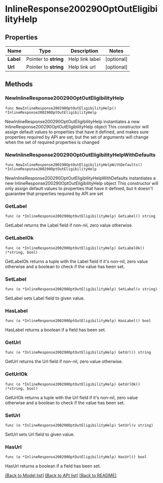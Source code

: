 # InlineResponse200290OptOutEligibilityHelp

## Properties

Name | Type | Description | Notes
------------ | ------------- | ------------- | -------------
**Label** | Pointer to **string** | Help link label | [optional] 
**Url** | Pointer to **string** | Help link url | [optional] 

## Methods

### NewInlineResponse200290OptOutEligibilityHelp

`func NewInlineResponse200290OptOutEligibilityHelp() *InlineResponse200290OptOutEligibilityHelp`

NewInlineResponse200290OptOutEligibilityHelp instantiates a new InlineResponse200290OptOutEligibilityHelp object
This constructor will assign default values to properties that have it defined,
and makes sure properties required by API are set, but the set of arguments
will change when the set of required properties is changed

### NewInlineResponse200290OptOutEligibilityHelpWithDefaults

`func NewInlineResponse200290OptOutEligibilityHelpWithDefaults() *InlineResponse200290OptOutEligibilityHelp`

NewInlineResponse200290OptOutEligibilityHelpWithDefaults instantiates a new InlineResponse200290OptOutEligibilityHelp object
This constructor will only assign default values to properties that have it defined,
but it doesn't guarantee that properties required by API are set

### GetLabel

`func (o *InlineResponse200290OptOutEligibilityHelp) GetLabel() string`

GetLabel returns the Label field if non-nil, zero value otherwise.

### GetLabelOk

`func (o *InlineResponse200290OptOutEligibilityHelp) GetLabelOk() (*string, bool)`

GetLabelOk returns a tuple with the Label field if it's non-nil, zero value otherwise
and a boolean to check if the value has been set.

### SetLabel

`func (o *InlineResponse200290OptOutEligibilityHelp) SetLabel(v string)`

SetLabel sets Label field to given value.

### HasLabel

`func (o *InlineResponse200290OptOutEligibilityHelp) HasLabel() bool`

HasLabel returns a boolean if a field has been set.

### GetUrl

`func (o *InlineResponse200290OptOutEligibilityHelp) GetUrl() string`

GetUrl returns the Url field if non-nil, zero value otherwise.

### GetUrlOk

`func (o *InlineResponse200290OptOutEligibilityHelp) GetUrlOk() (*string, bool)`

GetUrlOk returns a tuple with the Url field if it's non-nil, zero value otherwise
and a boolean to check if the value has been set.

### SetUrl

`func (o *InlineResponse200290OptOutEligibilityHelp) SetUrl(v string)`

SetUrl sets Url field to given value.

### HasUrl

`func (o *InlineResponse200290OptOutEligibilityHelp) HasUrl() bool`

HasUrl returns a boolean if a field has been set.


[[Back to Model list]](../README.md#documentation-for-models) [[Back to API list]](../README.md#documentation-for-api-endpoints) [[Back to README]](../README.md)


